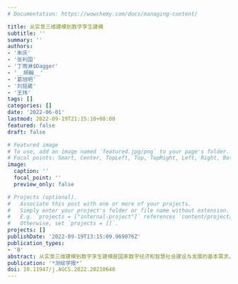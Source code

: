 ```yaml
---
# Documentation: https://wowchemy.com/docs/managing-content/

title: 从实景三维建模到数字孪生建模
subtitle: ''
summary: ''
authors:
- '朱庆'
- '张利国'
- '丁雨淋$Dagger'
- '__胡翰__'
- '葛旭明'
- '刘铭崴'
- '王玮'
tags: []
categories: []
date: '2022-06-01'
lastmod: 2022-09-19T21:15:10+08:00
featured: false
draft: false

# Featured image
# To use, add an image named `featured.jpg/png` to your page's folder.
# Focal points: Smart, Center, TopLeft, Top, TopRight, Left, Right, BottomLeft, Bottom, BottomRight.
image:
  caption: ''
  focal_point: ''
  preview_only: false

# Projects (optional).
#   Associate this post with one or more of your projects.
#   Simply enter your project's folder or file name without extension.
#   E.g. `projects = ["internal-project"]` references `content/project/deep-learning/index.md`.
#   Otherwise, set `projects = []`.
projects: []
publishDate: '2022-09-19T13:15:09.969076Z'
publication_types:
- '0'
abstract: 从实景三维建模到数字孪生建模是国家数字经济和智慧社会建设与发展的基本需求。本文探讨了实景三维建模和数字孪生建模的关键技术内涵，介绍了数字乡村、未来社区和智能铁路等典型应用场景。广域范围实景三维建模在低成本高效数据采集和智能化自动化三维精细建模与动态更新方面面临挑战，城市级或重大工程级的数字孪生建模在全要素整体性的表征数据与机理模型集成表达方面还存在关键技术瓶颈。测绘技术亟须多学科交叉融合创新，突破天空地有机协同实时动态获取多细节层级实景三维数据、智能化处理多专业多尺度多模态时空数据、不完备数据条件下复杂场景的三维实体化精细建模、表征数据与机理模型结合的全生命周期数字孪生模型动态构建等核心关键技术，形成通用地理空间智能，实现测绘技术的高质量发展和对经济社会发展不可替代的更有力的基础支撑。
publication: '*测绘学报*'
doi: 10.11947/j.AGCS.2022.20210640
---
```


